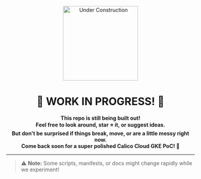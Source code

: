 <p align="center">
  <img src="https://media.giphy.com/media/v1.Y2lkPTc5MGI3NjExN3NrbHVobnM4cnh6d3I4bzlldW9jZnBvZmtpZDJ0dWxvNmFjbG5jeCZlcD12MV9naWZzX3NlYXJjaCZjdD1n/3oEjI6SIIHBdRxXI40/giphy.gif" alt="Under Construction" width="200" />
</p>

<h1 align="center">🚧 WORK IN PROGRESS! 🚧</h1>

<p align="center">
  <b>This repo is still being built out!<br>
  Feel free to look around, star ⭐ it, or suggest ideas.<br>
  But don't be surprised if things break, move, or are a little messy right now. <br>
  Come back soon for a super polished Calico Cloud GKE PoC! 🚀</b>
</p>

---

> ⚠️ **Note:** Some scripts, manifests, or docs might change rapidly while we experiment!